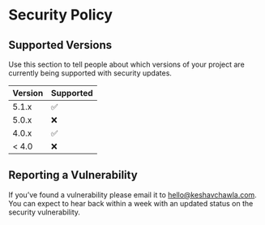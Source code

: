 # Security Policy

## Supported Versions

Use this section to tell people about which versions of your project are
currently being supported with security updates.

| Version | Supported          |
| ------- | ------------------ |
| 5.1.x   | :white_check_mark: |
| 5.0.x   | :x:                |
| 4.0.x   | :white_check_mark: |
| < 4.0   | :x:                |

## Reporting a Vulnerability

If you’ve found a vulnerability please email it to [hello@keshavchawla.com](mailto:hello@keshavchawla.com). 
You can expect to hear back within a week with an updated status on the security vulnerability. 

